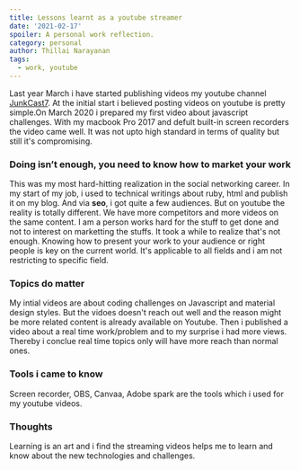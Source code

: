 ```yaml
---
title: Lessons learnt as a youtube streamer
date: '2021-02-17'
spoiler: A personal work reflection.
category: personal
author: Thillai Narayanan
tags:
  - work, youtube
---
```


Last year March i have started publishing videos my youtube channel [JunkCast7](https://www.youtube.com/channel/UCAYJrtmppEfIzhoL0_I1BNg). At the initial start i believed posting videos on youtube is pretty simple.On March 2020 i prepared my first video about javascript challenges. With my macbook Pro 2017 and defult built-in screen recorders the video came well. It was not upto high standard in terms of quality but still it's compromising.


### Doing isn’t enough, you need to know how to market your work

This was my most hard-hitting realization in the social networking career. In my start of my job, i used to technical writings about ruby, html and publish it on my blog. And via **seo**, i got quite a few audiences. But on youtube the reality is totally different. We have more competitors and more videos on the same content.  I am a person works hard for the stuff to get done and not to interest on marketting the stuffs. It took a while to realize that's not enough. Knowing how to present your work to your audience or right people is key on the current world. It's applicable to all fields and i am not restricting to specific field.

### Topics do matter

My intial videos are about coding challenges on Javascript and material design styles.  But the vidoes doesn't reach out well and the reason might be more related content is already available on Youtube. Then i published a video about a real time work/problem and to my surprise i had more views. Thereby i conclue real time topics only will have more reach than normal ones.

### Tools i came to know

Screen recorder, OBS, Canvaa, Adobe spark are the tools which i used for my youtube videos. 

### Thoughts
Learning is an art and i find the streaming videos helps me to learn and know about the new technologies and challenges.





